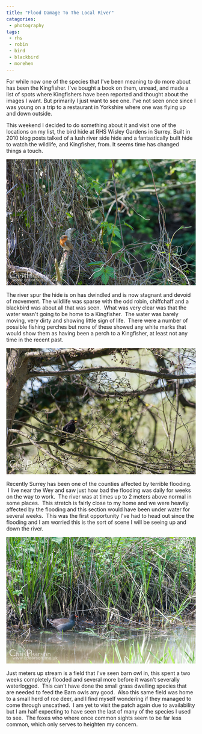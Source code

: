 ```yaml
---
title: "Flood Damage To The Local River"
catagories:
 - photography
tags:
 - rhs
 - robin
 - bird
 - blackbird
 - morehen
---
```

For while now one of the species that I've been meaning to do more about has been the Kingfisher. I've bought a book on them, unread, and made a list of spots where Kingfishers have been reported and thought about the images I want. But primarily I just want to see one. I've not seen once since I was young on a trip to a restaurant in Yorkshire where one was flying up and down outside.

This weekend I decided to do something about it and visit one of the locations on my list, the bird hide at RHS Wisley Gardens in Surrey. Built in 2010 blog posts talked of a lush river side hide and a fantastically built hide to watch the wildlife, and Kingfisher, from. It seems time has changed things a touch.

<img class="padded center"
		alt="A robin sits on a vine covered stree opposite the bird hide at RHS Wisley Gardens"
		src="/images/2014-04-14-flood-damage-to-the-local-river/CJP20140413-8145.jpg" />

<!-- more -->

The river spur the hide is on has dwindled and is now stagnant and devoid of movement. The wildlife was sparse with the odd robin, chiffchaff and a blackbird was about all that was seen.  What was very clear was that the water wasn't going to be home to a Kingfisher.  The water was barely moving, very dirty and showing little sign of life.  There were a number of possible fishing perches but none of these showed any white marks that would show them as having been a perch to a Kingfisher, at least not any time in the recent past.

<img class="padded center"
		alt="A blackbird in the tree opposite the bird hide in RHS Wisley Gardens"
		src="/images/2014-04-14-flood-damage-to-the-local-river/CJP20140413-8156.jpg" />

Recently Surrey has been one of the counties affected by terrible flooding.  I live near the Wey and saw just how bad the flooding was daily for weeks on the way to work.  The river was at times up to 2 meters above normal in some places.  This stretch is fairly close to my home and we were heavily affected by the flooding and this section would have been under water for several weeks.  This was the first opportunity I've had to head out since the flooding and I am worried this is the sort of scene I will be seeing up and down the river.

<img class="padded center"
		alt="A morehen navigates the edge of the river Wey opposite the bird hide at RHS Wisley Gardens"
		src="/images/2014-04-14-flood-damage-to-the-local-river/CJP20140413-8155.jpg" />

Just meters up stream is a field that I've seen barn owl in, this spent a two weeks completely flooded and several more before it wasn't severally waterlogged.  This can't have done the small grass dwelling species that are needed to feed the Barn owls any good.  Also this same field was home to a small herd of roe deer, and I find myself wondering if they managed to come through unscathed.  I am yet to visit the patch again due to availability but I am half expecting to have seen the last of many of the species I used to see.  The foxes who where once common sights seem to be far less common, which only serves to heighten my concern.
